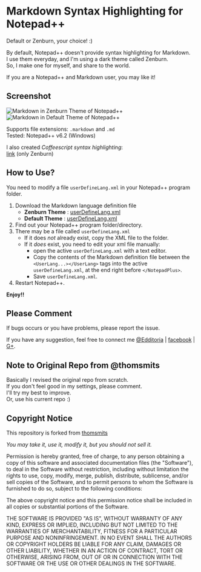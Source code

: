 # Markdown Syntax Highlighting for Notepad++

Default or Zenburn, your choice! :)

By default, Notepad++ doesn't provide syntax highlighting for Markdown.  
I use them everyday, and I'm using a dark theme called Zenburn.  
So, I make one for myself, and share to the world.

If you are a Notepad++ and Markdown user, you may like it!

## Screenshot

![Markdown in Zenburn Theme of Notepad++][screen_zenburn]
![Markdown in Default Theme of Notepad++][screen_default]

Supports file extensions: `.markdown` and `.md`  
Tested: Notepad++ v6.2 (Windows)

I also created *Coffeescript syntax highlighting*:  
[link][coffeescript] (only Zenburn)

## How to Use?

You need to modify a file `userDefineLang.xml` in your Notepad++ program folder.  

1. Download the Markdown language definition file
     - **Zenburn Theme** : [userDefineLang.xml][zenburn_xml]
     - **Default Theme** : [userDefineLang.xml][default_xml]
2. Find out your Notepad++ program folder/directory.
3. There may be a file called `userDefineLang.xml`
     - If it does _not_ already exist, copy the XML file to the folder.
     - If it _does_ exist, you need to edit your xml file manually:
       - open the active `userDefineLang.xml` with a text editor.
       - Copy the contents of the Markdown definition file between the `<UserLang...></UserLang>` tags into the active `userDefineLang.xml`, at the end right before `</NotepadPlus>`.
       - Save `userDefineLang.xml`.
4. Restart Notepad++.

**Enjoy!!**

## Please Comment

If bugs occurs or you have problems, please report the issue.

If you have any suggestion, feel free to connect me [@Edditoria][twitter] | [facebook][fb] | [G+][gplus].

## Note to Original Repo from @thomsmits

Basically I revised the original repo from scratch.  
If you don't feel good in my settings, please comment.  
I'll try my best to improve.  
Or, use his current repo :)

## Copyright Notice

This repository is forked from [thomsmits][tomes]

*You may take it, use it, modify it, but you should not sell it.*

Permission is hereby granted, free of charge, to any person obtaining a copy
of this software and associated documentation files (the "Software"), to deal
in the Software without restriction, including without limitation the rights
to use, copy, modify, merge, publish, distribute, sublicense, and/or sell
copies of the Software, and to permit persons to whom the Software is
furnished to do so, subject to the following conditions:

The above copyright notice and this permission notice shall be included in
all copies or substantial portions of the Software.

THE SOFTWARE IS PROVIDED "AS IS", WITHOUT WARRANTY OF ANY KIND, EXPRESS OR
IMPLIED, INCLUDING BUT NOT LIMITED TO THE WARRANTIES OF MERCHANTABILITY,
FITNESS FOR A PARTICULAR PURPOSE AND NONINFRINGEMENT. IN NO EVENT SHALL THE
AUTHORS OR COPYRIGHT HOLDERS BE LIABLE FOR ANY CLAIM, DAMAGES OR OTHER
LIABILITY, WHETHER IN AN ACTION OF CONTRACT, TORT OR OTHERWISE, ARISING FROM,
OUT OF OR IN CONNECTION WITH THE SOFTWARE OR THE USE OR OTHER DEALINGS IN
THE SOFTWARE.

[coffeescript]: https://github.com/Edditoria/coffeescript_npp_zenburn
[tomes]: https://github.com/thomsmits/markdown_npp
[screen_zenburn]: https://github.com/Edditoria/markdown_npp_zenburn/raw/master/zenburn_theme/markdown_npp_zenburn_screenshot.png "Markdown in Zenburn Theme of Notepad++"
[screen_default]: https://github.com/Edditoria/markdown_npp_zenburn/raw/master/default_theme/markdown_npp_default_theme_screenshot.png "Markdown in Default Theme of Notepad++"
[zenburn_xml]: https://github.com/Edditoria/markdown_npp_zenburn/raw/master/zenburn_theme/userDefineLang.xml
[default_xml]: https://github.com/Edditoria/markdown_npp_zenburn/raw/master/default_theme/userDefineLang.xml
[twitter]: http://twitter.com/Edditoria
[fb]: http://www.facebook.com/Edditoria
[gplus]: https://plus.google.com/109579889772726782010/about
